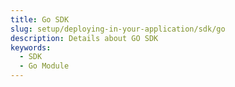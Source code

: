 ```yaml
---
title: Go SDK
slug: setup/deploying-in-your-application/sdk/go
description: Details about GO SDK
keywords:
  - SDK
  - Go Module
---
```

